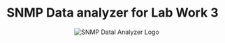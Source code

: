 SNMP Data analyzer for Lab Work 3
==============================

<div align="center">
  
  <img src="[SNMP Datal Analyzer Logo](https://drive.google.com/uc?export=view&id=1ftl2blHrrtjk3r1kaECPOjPa8LrpX2FI)" alt="SNMP Datal Analyzer Logo">
</div>
